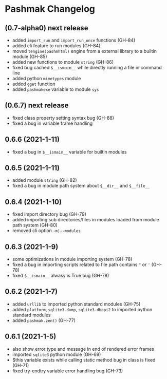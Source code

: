 # Pashmak Changelog

## (0.7-alpha0) next release

- added `import_run` and `import_run_once` functions (GH-84)
- added cli feature to run modules (GH-84)
- moved `tengine(pashmhtml)` engine from a external library to a builtin module (GH-85)
- added new functions to module `string` (GH-86)
- fixed bug cached `$__ismain__` while directly running a file in command line
- added python `mimetypes` module
- added `gget` function
- added `pashmakexe` variable to module `sys`

## (0.6.7) next release

- fixed class property setting syntax bug (GH-88)
- fixed a bug in variable frame handling

## 0.6.6 (2021-1-11)

- fixed a bug in `$__ismain__` variable for builtin modules

## 0.6.5 (2021-1-11)

- added module `string` (GH-82)
- fixed a bug in module path system about `$__dir__` and `$__file__`

## 0.6.4 (2021-1-10)

- fixed import directory bug (GH-79)
- added importing sub directories/files in modules loaded from module path system (GH-80)
- removed cli option `-m|--modules`

## 0.6.3 (2021-1-9)

- some optimizations in module importing system (GH-78)
- fixed a bug in importing scripts related to file path contains `"` or `'` (GH-78)
- fixed `$__ismain__` alwasy is True bug (GH-78)

## 0.6.2 (2021-1-7)

- added `urllib` to imported python standard modules (GH-75)
- added `platform`, `sqlite3.dump`, `sqlite3.dbapi2` to imported python standard modules
- added `pashmak.zen()` (GH-77)

## 0.6.1 (2021-1-5)

- also show error type and message in end of rendered error frames
- imported `sqlite3` python module (GH-69)
- $this variable exists while calling static method bug in class is fixed (GH-71)
- fixed try-endtry variable error handling bug (GH-73)

